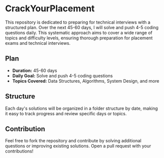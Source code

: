 # CrackYourPlacement

This repository is dedicated to preparing for technical interviews with a structured plan. Over the next 45-60 days, I will solve and push 4-5 coding questions daily. This systematic approach aims to cover a wide range of topics and difficulty levels, ensuring thorough preparation for placement exams and technical interviews.

## Plan

- **Duration:** 45-60 days
- **Daily Goal:** Solve and push 4-5 coding questions
- **Topics Covered:** Data Structures, Algorithms, System Design, and more

## Structure

Each day's solutions will be organized in a folder structure by date, making it easy to track progress and review specific days or topics.

## Contribution

Feel free to fork the repository and contribute by solving additional questions or improving existing solutions. Open a pull request with your contributions!


